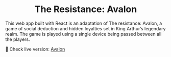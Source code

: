 # <center>The Resistance: Avalon</center>

This web app built with React is an adaptation of The resistance: Avalon, a game of social deduction and hidden loyalties set in King Arthur’s legendary realm. The game is played using a single device being passed between all the players.

🚀 Check live version: [Avalon](https://avalon-game.netlify.app/)

